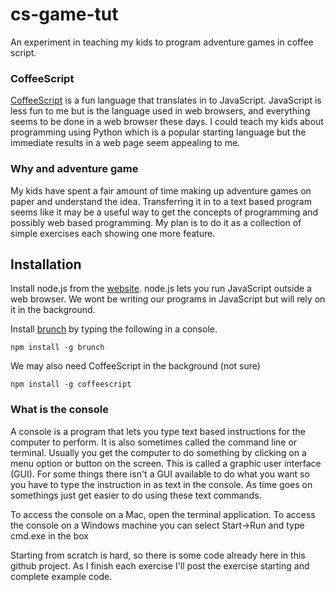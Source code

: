 cs-game-tut
===========

An experiment in teaching my kids to program adventure games in coffee script. 

### CoffeeScript

[CoffeeScript](http://coffeescript.org) is a fun language that translates in to JavaScript. JavaScript is less fun to me but is the language used in web browsers, and everything seems to be done in a web browser these days. I could teach my kids about programming using Python which is a popular starting language but the immediate results in a web page seem appealing to me.

### Why and adventure game

My kids have spent a fair amount of time making up adventure games on paper and understand the idea. Transferring it in to a text based program seems like it may be a useful way to get the concepts of programming and possibly web based programming. My plan is to do it as a collection of simple exercises each showing one more feature. 

## Installation

Install node.js from the [website](http://nodejs.org/). node.js lets you run JavaScript outside a web browser. We wont be writing our programs in JavaScript but will rely on it in the background.

Install [brunch](http://brunch.io) by typing the following in a console. 

    npm install -g brunch

We may also need CoffeeScript in the background (not sure)

    npm install -g coffeescript

### What is the console

A console is a program that lets you type text based instructions for the computer to perform. It is also sometimes called the command line or terminal. Usually you get the computer to do something by clicking on a menu option or button on the screen. This is called a graphic user interface (GUI). For some things there isn't a GUI available to do what you want so you have to type the instruction in as text in the console. As time goes on somethings just get easier to do using these text commands. 

To access the console on a Mac, open the terminal application. To access the console on a Windows machine you can select Start->Run and type cmd.exe in the box


    
Starting from scratch is hard, so there is some code already here in this github project. As I finish each exercise I'll post the exercise starting and complete example code.